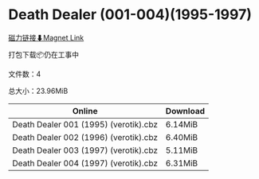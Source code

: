 # Death Dealer (001-004)(1995-1997)

[磁力链接⬇Magnet Link](magnet:?xt=urn:btih:ea36f31961badb76e9dc383412131c0f87954e47&dn=Death%20Dealer%20%28001-004%29%281995-1997%29)

打包下载📦仍在工事中

文件数：4

总大小：23.96MiB

Online | Download
--- | ---
Death Dealer 001 (1995) (verotik).cbz | 6.14MiB
Death Dealer 002 (1996) (verotik).cbz | 6.40MiB
Death Dealer 003 (1997) (verotik).cbz | 5.11MiB
Death Dealer 004 (1997) (verotik).cbz | 6.31MiB